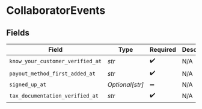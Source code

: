 # CollaboratorEvents


## Fields

| Field                            | Type                             | Required                         | Description                      |
| -------------------------------- | -------------------------------- | -------------------------------- | -------------------------------- |
| `know_your_customer_verified_at` | *str*                            | :heavy_check_mark:               | N/A                              |
| `payout_method_first_added_at`   | *str*                            | :heavy_check_mark:               | N/A                              |
| `signed_up_at`                   | *Optional[str]*                  | :heavy_minus_sign:               | N/A                              |
| `tax_documentation_verified_at`  | *str*                            | :heavy_check_mark:               | N/A                              |
